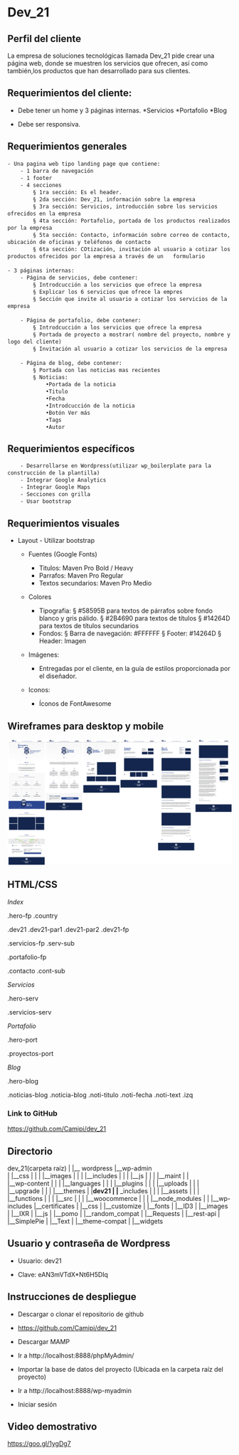 # Dev_21 #

## Perfil del cliente ##
La empresa de soluciones tecnológicas llamada Dev_21 pide crear una página web, donde se muestren los servicios que ofrecen, así como también,los productos que han desarrollado para sus clientes.


## Requerimientos del cliente: ##

* Debe tener un home y 3 páginas internas.
	*Servicios
	*Portafolio
	*Blog

* Debe ser responsiva.


## Requerimientos generales ##

	- Una pagina web tipo landing page que contiene:
		- 1 barra de navegación 
		- 1 footer
		- 4 secciones
			§ 1ra sección: Es el header.
			§ 2da sección: Dev_21, información sobre la empresa
			§ 3ra sección: Servicios, introducción sobre los servicios ofrecidos en la empresa
			§ 4ta sección: Portafolio, portada de los productos realizados por la empresa
			§ 5ta sección: Contacto, información sobre correo de contacto, ubicación de oficinas y teléfonos de contacto
			§ 6ta sección: COtización, invitación al usuario a cotizar los productos ofrecidos por la empresa a través de un   formulario

	- 3 páginas internas:
		- Página de servicios, debe contener:
			§ Introdcucción a los servicios que ofrece la empresa
			§ Explicar los 6 servicios que ofrece la empres
			§ Sección que invite al usuario a cotizar los servicios de la empresa

		- Página de portafolio, debe contener:
			§ Introdcucción a los servicios que ofrece la empresa
			§ Portada de proyecto a mostrar( nombre del proyecto, nombre y logo del cliente)
			§ Invitación al usuario a cotizar los servicios de la empresa

		- Página de blog, debe contener:
			§ Portada con las noticias mas recientes
			§ Noticias: 
				•Portada de la noticia
				•Titulo
				•Fecha
				•Introdcucción de la noticia
				•Botón Ver más
				•Tags
				•Autor


## Requerimientos específicos ##

		- Desarrollarse en Wordpress(utilizar wp_boilerplate para la construcción de la plantilla)
		- Integrar Google Analytics
		- Integrar Google Maps
		- Secciones con grilla
		- Usar bootstrap


## Requerimientos visuales ##

- Layout
		- Utilizar bootstrap
	- Fuentes (Google Fonts)


		- Titulos: Maven Pro Bold / Heavy
		- Parrafos: Maven Pro Regular
		- Textos secundarios: Maven Pro Medio
	- Colores
		- Tipografia: 
			§ #58595B para textos de párrafos sobre fondo blanco y gris pálido.
			§ #2B4690 para textos de títulos
			§ #14264D para textos de títulos secundarios
		- Fondos:
			§ Barra de navegación: #FFFFFF
			§ Footer: #14264D
			§ Header: Imagen
	- Imágenes:
		- Entregadas por el cliente, en la guía de estilos proporcionada por el diseñador.
	- Iconos:
		- Íconos de FontAwesome


## Wireframes para desktop y mobile ##

![Wireframe](assets/images/desktop.png?raw=true "Desktop")


## HTML/CSS ##

_Index_

.hero-fp
.country

.dev21
.dev21-par1
.dev21-par2
.dev21-fp

.servicios-fp
.serv-sub

.portafolio-fp

.contacto
.cont-sub

_Servicios_

.hero-serv

.servicios-serv

_Portafolio_

.hero-port

.proyectos-port

_Blog_

.hero-blog

.noticias-blog
.noticia-blog
.noti-titulo
.noti-fecha
.noti-text
.izq


### Link to GitHub ###
https://github.com/Camipi/dev_21


## Directorio ##

dev_21(carpeta raíz)
|
|__ wordpress 
				|__wp-admin  
				|				|__css
				|				|
				|				|__images
				|				|
				|				|__includes
				|				|
				|				|__js
				|				|
				|				|__maint
				|
				|	
				|__wp-content
				|				|
				|				|__languages
				|				|
				|				|__plugins
				|				|
				|				|__uploads
				|				|
				|				|__upgrade
				|				|
				|				|___themes
				|							|__dev21 
				|										|__ _includes
				|										|
				|										|__assets
				|										|
				|										|__functions
				|										|
				|										|__src
				|										|
				|										|__woocommerce
				|										|
				|										|__node_modules	
				|
				|
				|__wp-includes
								|__certificates
								|
								|__css
								|
								|__customize
								|
								|__fonts
								| 
								|__ID3
								|
								|__images
								|
								|__IXR
								|
								|__js
								|
								|__pomo
								|
								|__random_compat
								|
								|__Requests
								|
								|__rest-api
								|
								|__SimplePie
								|
								|__Text
								|
								|__theme-compat
								|
								|__widgets




## Usuario y contraseña de Wordpress ##

* Usuario:
  dev21

* Clave:
  eAN3mVTdX*Nt6H5DIq



## Instrucciones de despliegue ##

* Descargar o clonar el repositorio de github
 * https://github.com/Camipi/dev_21

* Descargar MAMP
 * Ir a http://localhost:8888/phpMyAdmin/
 * Importar la base de datos del proyecto (Ubicada en la carpeta raíz del proyecto)
 * Ir a http://localhost:8888/wp-myadmin
 * Iniciar sesión


## Video demostrativo ##
https://goo.gl/1ygDg7









